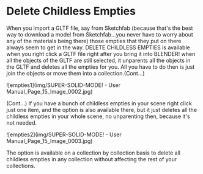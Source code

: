 # Delete Childless Empties


When you import a GLTF file, say from Sketchfab (because that's the
best way to download a model from Sketchfab...you never have to
worry about any of the materials being there) those empties that they
put on there always seem to get in the way.
DELETE CHILDLESS EMPTIES is available when you right click a
GLTF file right after you bring it into BLENDER! when all the objects
of the GLTF are still selected, it unparents all the objects in the GLTF
and deletes all the empties for you. All you have to do then is just
join the objects or move them into a collection.(Cont...) 

![empties1](img/SUPER-SOLID-MODE! - User Manual_Page_15_Image_0002.jpg)

(Cont...) If you have a bunch of childless empties in your scene right
click just one item, and the option is also available there, but it just
deletes all the childless empties in your whole scene, no unparenting
then, because it's not needed. 

![empties2](img/SUPER-SOLID-MODE! - User Manual_Page_15_Image_0003.jpg)

The option is available on a collection by collection basis to delete all
childless empties in any collection without affecting the rest of your
collections.